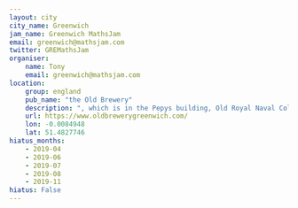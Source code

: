 ```yaml
---
layout: city                                           
city_name: Greenwich                                                               
jam_name: Greenwich MathsJam
email: greenwich@mathsjam.com
twitter: GREMathsJam
organiser:
    name: Tony
    email: greenwich@mathsjam.com
location:
    group: england
    pub_name: "the Old Brewery"
    description: ", which is in the Pepys building, Old Royal Naval College"
    url: https://www.oldbrewerygreenwich.com/
    lon: -0.0084948
    lat: 51.4827746
hiatus_months:
    - 2019-04
    - 2019-06
    - 2019-07
    - 2019-08
    - 2019-11
hiatus: False
---
```

